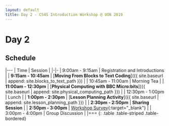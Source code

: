 ```yaml
---
layout: default
title: Day 2 - CS4S Introduction Workshop @ UON 2019
---
```


# Day 2

## Schedule

|---
| Time | Session | 
|-|-
| 9:00am - 9:15am | Registration and Introductions |
| **9:15am - 10:45am** | [**Moving From Blocks to Text Coding**]({{ site.baseurl | append: site.blocks_to_text_path }}) |
| 10:45am - 11:00am | Morning Tea |
| **11:00am - 12:30pm** | [**Physical Computing with BBC Micro:bits**]({{ site.baseurl | append: site.physical_computing_path }}) |
| 12:30pm - 1:00pm | Lunch |
| **1:00pm - 2:30pm** | [**Lesson Planning Activity**]({{ site.baseurl | append: site.lesson_planning_path }}) |
| **2:30pm - 2:50pm** | **Sharing Session** |
| **2:50pm - 3:00pm** | [Workshop Survey](https://www.surveymonkey.com/r/cs4s-intro-2019-post){:target="_blank"} |
| 3:00pm - 4:00pm | Group Discussion |
|===
{: .table .table-striped .table-bordered}
